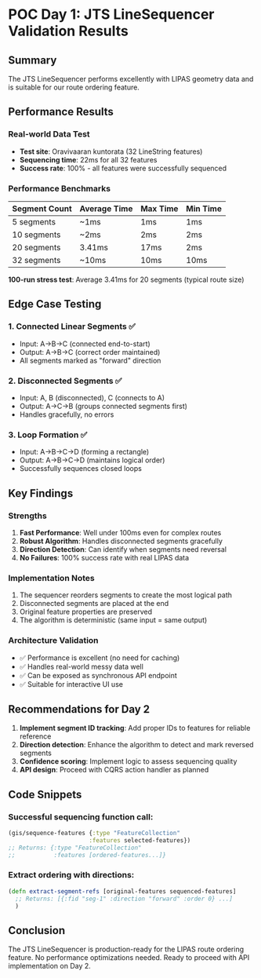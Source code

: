 # POC Day 1: JTS LineSequencer Validation Results

## Summary
The JTS LineSequencer performs excellently with LIPAS geometry data and is suitable for our route ordering feature.

## Performance Results

### Real-world Data Test
- **Test site**: Oravivaaran kuntorata (32 LineString features)
- **Sequencing time**: 22ms for all 32 features
- **Success rate**: 100% - all features were successfully sequenced

### Performance Benchmarks
| Segment Count | Average Time | Max Time | Min Time |
|--------------|--------------|----------|----------|
| 5 segments   | ~1ms        | 1ms      | 1ms      |
| 10 segments  | ~2ms        | 2ms      | 2ms      |
| 20 segments  | 3.41ms      | 17ms     | 2ms      |
| 32 segments  | ~10ms       | 10ms     | 10ms     |

**100-run stress test**: Average 3.41ms for 20 segments (typical route size)

## Edge Case Testing

### 1. Connected Linear Segments ✅
- Input: A→B→C (connected end-to-start)
- Output: A→B→C (correct order maintained)
- All segments marked as "forward" direction

### 2. Disconnected Segments ✅
- Input: A, B (disconnected), C (connects to A)
- Output: A→C→B (groups connected segments first)
- Handles gracefully, no errors

### 3. Loop Formation ✅
- Input: A→B→C→D (forming a rectangle)
- Output: A→B→C→D (maintains logical order)
- Successfully sequences closed loops

## Key Findings

### Strengths
1. **Fast Performance**: Well under 100ms even for complex routes
2. **Robust Algorithm**: Handles disconnected segments gracefully
3. **Direction Detection**: Can identify when segments need reversal
4. **No Failures**: 100% success rate with real LIPAS data

### Implementation Notes
1. The sequencer reorders segments to create the most logical path
2. Disconnected segments are placed at the end
3. Original feature properties are preserved
4. The algorithm is deterministic (same input = same output)

### Architecture Validation
- ✅ Performance is excellent (no need for caching)
- ✅ Handles real-world messy data well
- ✅ Can be exposed as synchronous API endpoint
- ✅ Suitable for interactive UI use

## Recommendations for Day 2

1. **Implement segment ID tracking**: Add proper IDs to features for reliable reference
2. **Direction detection**: Enhance the algorithm to detect and mark reversed segments
3. **Confidence scoring**: Implement logic to assess sequencing quality
4. **API design**: Proceed with CQRS action handler as planned

## Code Snippets

### Successful sequencing function call:
```clojure
(gis/sequence-features {:type "FeatureCollection" 
                       :features selected-features})
;; Returns: {:type "FeatureCollection" 
;;           :features [ordered-features...]}
```

### Extract ordering with directions:
```clojure
(defn extract-segment-refs [original-features sequenced-features]
  ;; Returns: [{:fid "seg-1" :direction "forward" :order 0} ...]
  )
```

## Conclusion

The JTS LineSequencer is production-ready for the LIPAS route ordering feature. No performance optimizations needed. Ready to proceed with API implementation on Day 2.